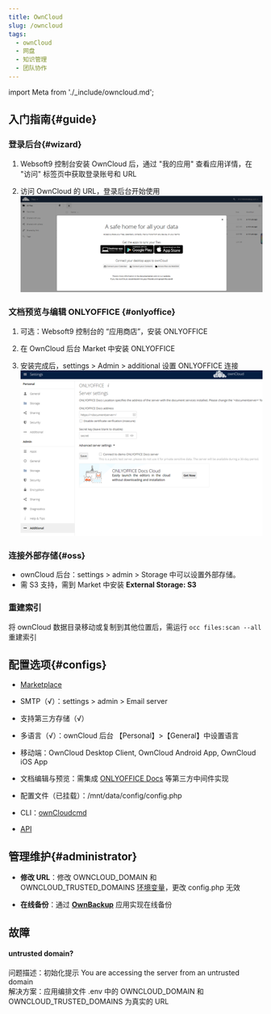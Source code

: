 ```yaml
---
title: OwnCloud
slug: /owncloud
tags:
  - ownCloud
  - 网盘
  - 知识管理
  - 团队协作
---
```


import Meta from './_include/owncloud.md';

<Meta name="meta" />

## 入门指南{#guide}

### 登录后台{#wizard}

1. Websoft9 控制台安装 OwnCloud 后，通过 "我的应用" 查看应用详情，在 "访问" 标签页中获取登录账号和 URL  

2. 访问 OwnCloud 的 URL，登录后台开始使用
   ![](./assets/owncloud-backend-websoft9.png)

### 文档预览与编辑 ONLYOFFICE {#onlyoffice}

1. 可选：Websoft9 控制台的 “应用商店”，安装 ONLYOFFICE

2. 在 OwnCloud 后台 Market 中安装 ONLYOFFICE

3. 安装完成后，settings > Admin > additional 设置 ONLYOFFICE 连接
   ![](./assets/owncloud-onlyoffice-websoft9.png)


### 连接外部存储{#oss}

- ownCloud 后台：settings > admin > Storage 中可以设置外部存储。  
- 需 S3 支持，需到 Market 中安装 **External Storage: S3** 

### 重建索引

将 ownCloud 数据目录移动或复制到其他位置后，需运行 `occ files:scan --all` 重建索引

## 配置选项{#configs}

- [Marketplace](https://marketplace.owncloud.com/) 

- SMTP（√）：settings > admin > Email server

- 支持第三方存储（√）

- 多语言（√）：ownCloud 后台 【Personal】>【General】中设置语言

- 移动端：OwnCloud Desktop Client, OwnCloud Android App, OwnCloud iOS App

- 文档编辑与预览：需集成 [ONLYOFFICE Docs](./onlyofficedocs) 等第三方中间件实现

- 配置文件（已挂载）：/mnt/data/config/config.php

- CLI：[ownCloudcmd](https://doc.ownCloud.com/desktop/next/advanced_usage/command_line_client.html)

- [API](https://doc.ownCloud.com/server/next/developer_manual/core/apis/provisioning-api.html)

## 管理维护{#administrator}

- **修改 URL**：修改 OWNCLOUD_DOMAIN 和 OWNCLOUD_TRUSTED_DOMAINS [环境变量](https://doc.owncloud.com/server/10.13/admin_manual/configuration/server/config_sample_php_parameters.html#define-list-of-trusted-domains-that-users-can-log-into)，更改 config.php 无效

- **在线备份**：通过 **[OwnBackup](https://en.websoft9.com/xdocs/owncloud-image-guide/#using-apps)** 应用实现在线备份


## 故障

#### untrusted domain?

问题描述：初始化提示 You are accessing the server from an untrusted domain  
解决方案：应用编排文件 .env 中的 OWNCLOUD_DOMAIN 和 OWNCLOUD_TRUSTED_DOMAINS 为真实的 URL